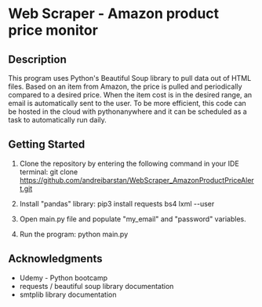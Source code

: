 # Web Scraper - Amazon product price monitor


## Description

This program uses Python's Beautiful Soup library to pull data out of HTML files.
Based on an item from Amazon, the price is pulled and periodically compared to a desired price.
When the item cost is in the desired range, an email is automatically sent to  the user.
To be more efficient, this code can be hosted in the cloud with pythonanywhere and it can be scheduled as a task to automatically run daily.


## Getting Started

1. Clone the repository by entering the following command in your IDE terminal:
	git clone https://github.com/andreibarstan/WebScraper_AmazonProductPriceAlert.git

2. Install "pandas" library:
	pip3 install requests bs4 lxml --user 

3. Open main.py file and populate "my_email" and "password" variables. 

3. Run the program:
	python main.py


## Acknowledgments

* Udemy - Python bootcamp
* requests / beautiful soup library documentation
* smtplib library documentation